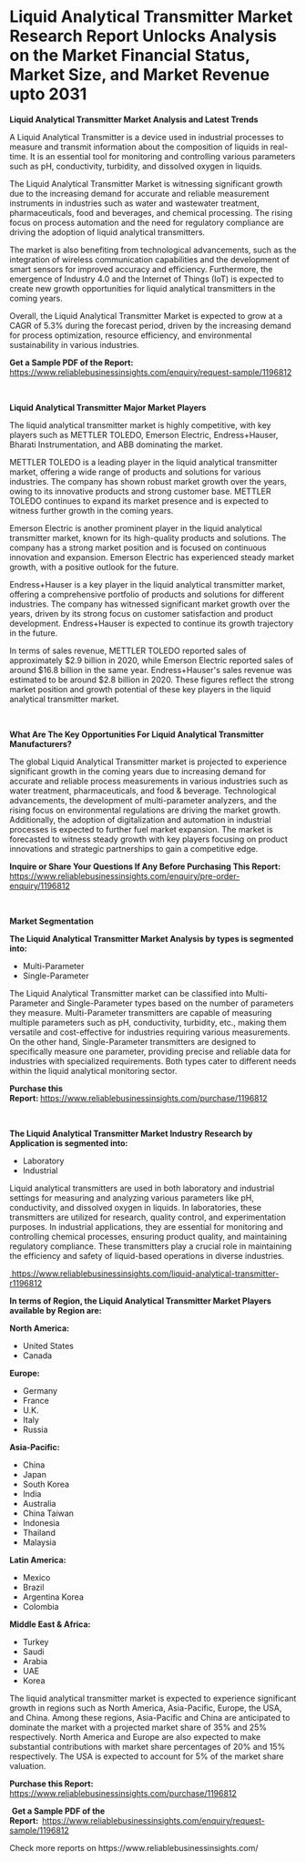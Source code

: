 <p><h1>Liquid Analytical Transmitter Market Research Report Unlocks Analysis on the Market Financial Status, Market Size, and Market Revenue upto 2031</h1></p><p><strong>Liquid Analytical Transmitter Market Analysis and Latest Trends</strong></p>
<p><p>A Liquid Analytical Transmitter is a device used in industrial processes to measure and transmit information about the composition of liquids in real-time. It is an essential tool for monitoring and controlling various parameters such as pH, conductivity, turbidity, and dissolved oxygen in liquids.</p><p>The Liquid Analytical Transmitter Market is witnessing significant growth due to the increasing demand for accurate and reliable measurement instruments in industries such as water and wastewater treatment, pharmaceuticals, food and beverages, and chemical processing. The rising focus on process automation and the need for regulatory compliance are driving the adoption of liquid analytical transmitters.</p><p>The market is also benefiting from technological advancements, such as the integration of wireless communication capabilities and the development of smart sensors for improved accuracy and efficiency. Furthermore, the emergence of Industry 4.0 and the Internet of Things (IoT) is expected to create new growth opportunities for liquid analytical transmitters in the coming years.</p><p>Overall, the Liquid Analytical Transmitter Market is expected to grow at a CAGR of 5.3% during the forecast period, driven by the increasing demand for process optimization, resource efficiency, and environmental sustainability in various industries.</p></p>
<p><strong>Get a Sample PDF of the Report:&nbsp;</strong> <a href="https://www.reliablebusinessinsights.com/enquiry/request-sample/1196812">https://www.reliablebusinessinsights.com/enquiry/request-sample/1196812</a></p>
<p>&nbsp;</p>
<p><strong>Liquid Analytical Transmitter Major Market Players</strong></p>
<p><p>The liquid analytical transmitter market is highly competitive, with key players such as METTLER TOLEDO, Emerson Electric, Endress+Hauser, Bharati Instrumentation, and ABB dominating the market. </p><p>METTLER TOLEDO is a leading player in the liquid analytical transmitter market, offering a wide range of products and solutions for various industries. The company has shown robust market growth over the years, owing to its innovative products and strong customer base. METTLER TOLEDO continues to expand its market presence and is expected to witness further growth in the coming years.</p><p>Emerson Electric is another prominent player in the liquid analytical transmitter market, known for its high-quality products and solutions. The company has a strong market position and is focused on continuous innovation and expansion. Emerson Electric has experienced steady market growth, with a positive outlook for the future.</p><p>Endress+Hauser is a key player in the liquid analytical transmitter market, offering a comprehensive portfolio of products and solutions for different industries. The company has witnessed significant market growth over the years, driven by its strong focus on customer satisfaction and product development. Endress+Hauser is expected to continue its growth trajectory in the future.</p><p>In terms of sales revenue, METTLER TOLEDO reported sales of approximately $2.9 billion in 2020, while Emerson Electric reported sales of around $16.8 billion in the same year. Endress+Hauser's sales revenue was estimated to be around $2.8 billion in 2020. These figures reflect the strong market position and growth potential of these key players in the liquid analytical transmitter market.</p></p>
<p>&nbsp;</p>
<p><strong>What Are The Key Opportunities For Liquid Analytical Transmitter Manufacturers?</strong></p>
<p><p>The global Liquid Analytical Transmitter market is projected to experience significant growth in the coming years due to increasing demand for accurate and reliable process measurements in various industries such as water treatment, pharmaceuticals, and food & beverage. Technological advancements, the development of multi-parameter analyzers, and the rising focus on environmental regulations are driving the market growth. Additionally, the adoption of digitalization and automation in industrial processes is expected to further fuel market expansion. The market is forecasted to witness steady growth with key players focusing on product innovations and strategic partnerships to gain a competitive edge.</p></p>
<p><strong>Inquire or Share Your Questions If Any Before Purchasing This Report:</strong> <a href="https://www.reliablebusinessinsights.com/enquiry/pre-order-enquiry/1196812">https://www.reliablebusinessinsights.com/enquiry/pre-order-enquiry/1196812</a></p>
<p>&nbsp;</p>
<p><strong>Market Segmentation</strong></p>
<p><strong>The Liquid Analytical Transmitter Market Analysis by types is segmented into:</strong></p>
<p><ul><li>Multi-Parameter</li><li>Single-Parameter</li></ul></p>
<p><p>The Liquid Analytical Transmitter market can be classified into Multi-Parameter and Single-Parameter types based on the number of parameters they measure. Multi-Parameter transmitters are capable of measuring multiple parameters such as pH, conductivity, turbidity, etc., making them versatile and cost-effective for industries requiring various measurements. On the other hand, Single-Parameter transmitters are designed to specifically measure one parameter, providing precise and reliable data for industries with specialized requirements. Both types cater to different needs within the liquid analytical monitoring sector.</p></p>
<p><strong>Purchase this Report:&nbsp;</strong><a href="https://www.reliablebusinessinsights.com/purchase/1196812">https://www.reliablebusinessinsights.com/purchase/1196812</a></p>
<p>&nbsp;</p>
<p><strong>The Liquid Analytical Transmitter Market Industry Research by Application is segmented into:</strong></p>
<p><ul><li>Laboratory</li><li>Industrial</li></ul></p>
<p><p>Liquid analytical transmitters are used in both laboratory and industrial settings for measuring and analyzing various parameters like pH, conductivity, and dissolved oxygen in liquids. In laboratories, these transmitters are utilized for research, quality control, and experimentation purposes. In industrial applications, they are essential for monitoring and controlling chemical processes, ensuring product quality, and maintaining regulatory compliance. These transmitters play a crucial role in maintaining the efficiency and safety of liquid-based operations in diverse industries.</p></p>
<p><a href="https://www.reliablebusinessinsights.com/liquid-analytical-transmitter-r1196812">&nbsp;https://www.reliablebusinessinsights.com/liquid-analytical-transmitter-r1196812</a></p>
<p><strong>In terms of Region, the Liquid Analytical Transmitter Market Players available by Region are:</strong></p>
<p>
    <p> <strong> North America: </strong>
        <ul>
            <li>United States</li>
            <li>Canada</li>
        </ul>
        </p> 
    <p> <strong> Europe: </strong>
        <ul>
            <li>Germany</li>
            <li>France</li>
            <li>U.K.</li>
            <li>Italy</li>
            <li>Russia</li>
        </ul>
        </p> 
    <p> <strong> Asia-Pacific: </strong>
        <ul>
            <li>China</li>
            <li>Japan</li>
            <li>South Korea</li>
            <li>India</li>
            <li>Australia</li>
            <li>China Taiwan</li>
            <li>Indonesia</li>
            <li>Thailand</li>
            <li>Malaysia</li>
        </ul>
        </p> 
    <p> <strong> Latin America: </strong>
        <ul>
            <li>Mexico</li>
            <li>Brazil</li>
            <li>Argentina Korea</li>
            <li>Colombia</li>
        </ul>
        </p> 
    <p> <strong> Middle East & Africa: </strong>
        <ul>
            <li>Turkey</li>
            <li>Saudi</li>
            <li>Arabia</li>
            <li>UAE</li>
            <li>Korea</li>
        </ul>
    </p>
    </p>
<p><p>The liquid analytical transmitter market is expected to experience significant growth in regions such as North America, Asia-Pacific, Europe, the USA, and China. Among these regions, Asia-Pacific and China are anticipated to dominate the market with a projected market share of 35% and 25% respectively. North America and Europe are also expected to make substantial contributions with market share percentages of 20% and 15% respectively. The USA is expected to account for 5% of the market share valuation.</p></p>
<p><strong>Purchase this Report: </strong><a href="https://www.reliablebusinessinsights.com/purchase/1196812">https://www.reliablebusinessinsights.com/purchase/1196812</a></p>
<p>&nbsp;<strong>Get a Sample PDF of the Report:&nbsp;&nbsp;</strong><a href="https://www.reliablebusinessinsights.com/enquiry/request-sample/1196812">https://www.reliablebusinessinsights.com/enquiry/request-sample/1196812</a></p>
<p><strong></strong></p>
<p>Check more reports on https://www.reliablebusinessinsights.com/</p>